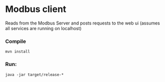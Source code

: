 # Modbus client

Reads from the Modbus Server and posts requests to the web ui (assumes all services are running on localhost)

### Compile

```
mvn install
```

### Run:

```
java -jar target/release-*
```
